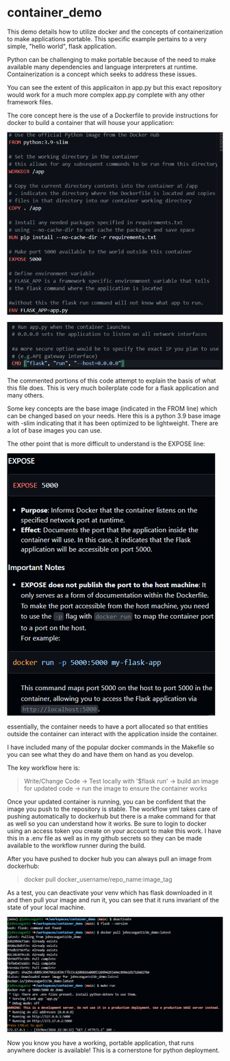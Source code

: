 # container_demo

This demo details how to utilize docker and the concepts of containerization to make applications portable. This specific example pertains to a very simple, "hello world", flask application.

Python can be challenging to make portable because of the need to make available many dependencies and language interpreters at runtime. Containerization is a concept which seeks to address these issues.

You can see the extent of this applicaiton in app.py but this exact repository would work for a much more complex app.py complete with any other framework files. 

The core concept here is the use of a Dockerfile to provide instructions for docker to build a container that will house your application:

![alt text](readme_images/image.png)

![alt text](<readme_images/image copy.png>)

The commented portions of this code attempt to explain the basis of what this file does. This is very much boilerplate code for a flask application and many others. 

Some key concepts are the base image (indicated in the FROM line) which can be changed based on your needs. Here this is a python 3.9 base image with -slim indicating that it has been optimized to be lightweight. There are a lot of base images you can use.

The other point that is more difficult to understand is the EXPOSE line:

![alt text](readme_images/expose_command.png)

essentially, the container needs to have a port allocated so that entities outside the container can interact with the application inside the container.

I have included many of the popular docker commands in the Makefile so you can see what they do and have them on hand as you develop.

The key workflow here is:

> Write/Change Code -> Test locally with '$flask run' -> build an image for updated code -> run the image to ensure the container works

Once your updated container is running, you can be confident that the image you push to the repository is stable. The workflow yml takes care of pushing automatically to dockerhub but there is a make command for that as well so you can understand how it works. Be sure to login to docker using an access token you create on your account to make this work. I have this in a .env file as well as in my github secrets so they can be made available to the workflow runner during the build. 

After you have pushed to docker hub you can always pull an image from dockerhub:

> docker pull docker_username/repo_name:image_tag

As a test, you can deactivate your venv which has flask downloaded in it and then pull your image and run it, you can see that it runs invariant of the state of your local machine.

![alt text](<readme_images/image copy 2.png>)

Now you know you have a working, portable application, that runs anywhere docker is available! This is a cornerstone for python deployment.